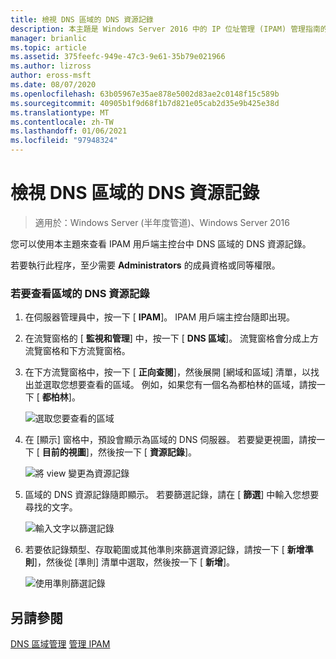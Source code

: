 ```yaml
---
title: 檢視 DNS 區域的 DNS 資源記錄
description: 本主題是 Windows Server 2016 中的 IP 位址管理 (IPAM) 管理指南的一部分。
manager: brianlic
ms.topic: article
ms.assetid: 375feefc-949e-47c3-9e61-35b79e021966
ms.author: lizross
author: eross-msft
ms.date: 08/07/2020
ms.openlocfilehash: 63b05967e35ae878e5002d83ae2c0148f15c589b
ms.sourcegitcommit: 40905b1f9d68f1b7d821e05cab2d35e9b425e38d
ms.translationtype: MT
ms.contentlocale: zh-TW
ms.lasthandoff: 01/06/2021
ms.locfileid: "97948324"
---
```

# <a name="view-dns-resource-records-for-a-dns-zone"></a>檢視 DNS 區域的 DNS 資源記錄

>適用於：Windows Server (半年度管道)、Windows Server 2016

您可以使用本主題來查看 IPAM 用戶端主控台中 DNS 區域的 DNS 資源記錄。

若要執行此程序，至少需要 **Administrators** 的成員資格或同等權限。

### <a name="to-view-dns-resource-records-for-a-zone"></a>若要查看區域的 DNS 資源記錄

1.  在伺服器管理員中，按一下 [  **IPAM**]。 IPAM 用戶端主控台隨即出現。

2.  在流覽窗格的 [ **監視和管理**] 中，按一下 [ **DNS 區域**]。  流覽窗格會分成上方流覽窗格和下方流覽窗格。

3.  在下方流覽窗格中，按一下 [ **正向查閱**]，然後展開 [網域和區域] 清單，以找出並選取您想要查看的區域。 例如，如果您有一個名為都柏林的區域，請按一下 [ **都柏林**]。

    ![選取您要查看的區域](../../media/View-DNS-Resource-Records-for-a-DNS-Zone/ipam_DNSzones_01a.jpg)


4.  在 [顯示] 窗格中，預設會顯示為區域的 DNS 伺服器。 若要變更視圖，請按一下 [ **目前的視圖**]，然後按一下 [ **資源記錄**]。

    ![將 view 變更為資源記錄](../../media/View-DNS-Resource-Records-for-a-DNS-Zone/ipam_Zone_RR_02.jpg)

5.  區域的 DNS 資源記錄隨即顯示。 若要篩選記錄，請在 [ **篩選**] 中輸入您想要尋找的文字。

    ![輸入文字以篩選記錄](../../media/View-DNS-Resource-Records-for-a-DNS-Zone/ipam_DNSzones_01c.jpg)

6.  若要依記錄類型、存取範圍或其他準則來篩選資源記錄，請按一下 [ **新增準則**]，然後從 [準則] 清單中選取，然後按一下 [ **新增**]。

    ![使用準則篩選記錄](../../media/View-DNS-Resource-Records-for-a-DNS-Zone/ipam_DNSzones_01d.jpg)

## <a name="see-also"></a>另請參閱
[DNS 區域管理](DNS-Zone-Management.md) 
[管理 IPAM](Manage-IPAM.md)



